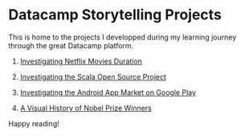 # Datacamp Storytelling Projects

This is home to the projects I developped during my learning journey through the great Datacamp platform.

1. [Investigating Netflix Movies Duration](https://github.com/cbohnert67/datacamp-projects/tree/main/project1)

2. [Investigating the Scala Open Source Project](https://github.com/cbohnert67/datacamp-projects/tree/main/project2)

3. [Investigating the Android App Market on Google Play](https://github.com/cbohnert67/Datacamp-Storytelling-Projects/tree/main/project3)

4. [A Visual History of Nobel Prize Winners](https://github.com/cbohnert67/Datacamp-Storytelling-Projects/tree/main/project4)

Happy reading!
